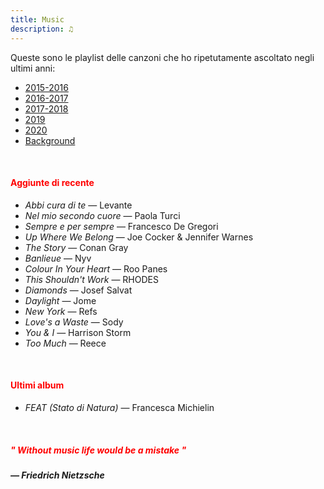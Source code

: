 ```yaml
---
title: Music
description: ♫
---
```

Queste sono le playlist delle canzoni che ho ripetutamente ascoltato negli ultimi anni:

* [2015-2016](https://music.apple.com/it/playlist/my-2015-2016/pl.b4bf1a93707c44f89aa794dc2888e844)
* [2016-2017](https://music.apple.com/it/playlist/my-2016-2017/pl.u-PDb40o6tJ9qVro)
* [2017-2018](https://music.apple.com/it/playlist/my-2017-2018/pl.u-b3b8RKgC0qaz1d)
* [2019](https://music.apple.com/it/playlist/my-2019/pl.u-b3b8Re4H0qaz1d)
* [2020](https://music.apple.com/it/playlist/my-2020/pl.u-LdbqE1vt5e4m0R?l)
* [Background](https://music.apple.com/it/playlist/background/pl.b05fb95eaae8419b8bc2201594355ee0?l=en)

&nbsp;

#### <span style="color:red">Aggiunte di recente</span>
* _Abbi cura di te_ — Levante
* _Nel mio secondo cuore_ — Paola Turci
* _Sempre e per sempre_ — Francesco De Gregori
* _Up Where We Belong_ — Joe Cocker & Jennifer Warnes
* _The Story_ — Conan Gray
* _Banlieue_ — Nyv
* _Colour In Your Heart_ — Roo Panes
* _This Shouldn't Work_ — RHODES
* _Diamonds_ — Josef Salvat
* _Daylight_ — Jome
* _New York_ — Refs
* _Love's a Waste_ — Sody
* _You & I_ — Harrison Storm
* _Too Much_ — Reece

&nbsp;

#### <span style="color:red">Ultimi album</span>
* _FEAT (Stato di Natura)_ — Francesca Michielin

&nbsp;

##### <span style="color:red">_" Without music life would be a mistake "_</span>

##### — Friedrich Nietzsche
